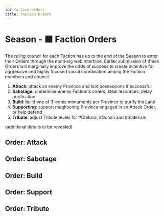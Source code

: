 ```yaml
---
id: faction-orders
title: Faction Orders
---
```


# Season - 🟩 Faction Orders
The ruling council for each Faction has up to the end of the Season to enter their Orders through the multi-sig web interface. Earlier submission of these Orders will marginally improve the odds of success to create incentive for aggressive and highly focused social coordination among the Faction members and council.
 1. **Attack**: attack an enemy Province and loot possessions if successful
 2. **Sabotage**: undermine enemy Faction's orders, steal resources, delay purification
 3. **Build**: build one of 3 iconic monuments per Province to purify the Land
 4. **Supporting**: support neighboring Province engaged in an Attack Order, or help defend
 5. **Tribute**: adjust Tribute levels for #Chikara, #Gohan and #materials

(additional details to be revealed)

## Order: Attack

## Order: Sabotage

## Order: Build

## Order: Support

## Order: Tribute
